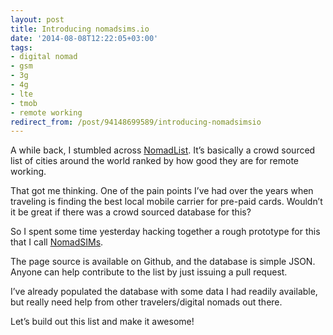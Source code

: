 ```yaml
---
layout: post
title: Introducing nomadsims.io
date: '2014-08-08T12:22:05+03:00'
tags:
- digital nomad
- gsm
- 3g
- 4g
- lte
- tmob
- remote working
redirect_from: /post/94148699589/introducing-nomadsimsio
---
```

A while back, I stumbled across [NomadList](http://nomadlist.io/). It’s basically a crowd sourced list of cities around the world ranked by how good they are for remote working.

That got me thinking. One of the pain points I’ve had over the years when traveling is finding the best local mobile carrier for pre-paid cards. Wouldn’t it be great if there was a crowd sourced database for this?

So I spent some time yesterday hacking together a rough prototype for this that I call [NomadSIMs](http://nomadsims.io/).

The page source is available on Github, and the database is simple JSON. Anyone can help contribute to the list by just issuing a pull request.

I’ve already populated the database with some data I had readily available, but really need help from other travelers/digital nomads out there.

Let’s build out this list and make it awesome!

